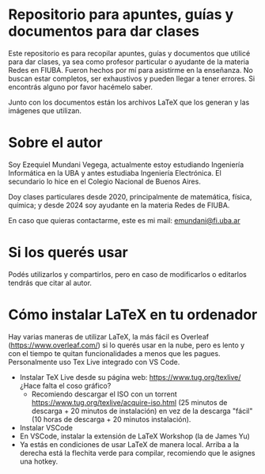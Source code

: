 # Repositorio para apuntes, guías y documentos para dar clases

Este repositorio es para recopilar apuntes, guías y documentos que utilicé para dar clases, ya sea como profesor particular o ayudante de la materia Redes en FIUBA. Fueron hechos por mí para asistirme en la enseñanza. No buscan estar completos, ser exhaustivos y pueden llegar a tener errores. Si encontrás alguno por favor hacémelo saber.

Junto con los documentos están los archivos LaTeX que los generan y las imágenes que utilizan.

# Sobre el autor

Soy Ezequiel Mundani Vegega, actualmente estoy estudiando Ingeniería Informática en la UBA y antes estudiaba Ingeniería Electrónica. El secundario lo hice en el Colegio Nacional de Buenos Aires.

Doy clases particulares desde 2020, principalmente de matemática, física, química; y desde 2024 soy ayudante en la materia Redes de FIUBA.

En caso que quieras contactarme, este es mi mail: emundani@fi.uba.ar

# Si los querés usar

Podés utilizarlos y compartirlos, pero en caso de modificarlos o editarlos tendrás que citar al autor.

# Cómo instalar LaTeX en tu ordenador

Hay varias maneras de utilizar LaTeX, la más fácil es Overleaf (https://www.overleaf.com/) si lo querés usar en la nube, pero es lento y con el tiempo te quitan funcionalidades a menos que les pagues. Personalmente uso Tex Live integrado con VS Code.

- Instalar TeX Live desde su página web: https://www.tug.org/texlive/ ¿Hace falta el coso gráfico?
    - Recomiendo descargar el ISO con un torrent https://www.tug.org/texlive/acquire-iso.html (25 minutos de descarga + 20 minutos de instalación) en vez de la descarga "fácil" (10 horas de descarga + 20 minutos instalación).
- Instalar VSCode
- En VSCode, instalar la extensión de LaTeX Workshop (la de James Yu)
- Ya estás en condiciones de usar LaTeX de manera local. Arriba a la derecha está la flechita verde para compilar, recomiendo que le asignes una hotkey.
